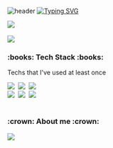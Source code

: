 ![header](https://capsule-render.vercel.app/api?type=waving&color=9ab6fc&text=&animation=twinkling&height=100)
[![Typing SVG](https://readme-typing-svg.demolab.com?font=Anton&size=45&pause=1000&color=9AB6FC&random=false&width=1000&height=100&lines=Jong-uk's+Github!👋)](https://git.io/typing-svg)
  <div align="left">
<a href="https://hits.seeyoufarm.com"><img src="https://hits.seeyoufarm.com/api/count/incr/badge.svg?url=https%3A%2F%2Fgithub.com%2FLoo-ke&count_bg=%239AB6FC&title_bg=%23555555&icon=&icon_color=%239EFFE2&title=github&edge_flat=false"/></a>
  <br />
    <br />
  <picture align="center">
    <source
      srcset="https://github-readme-stats.vercel.app/api?username=Loo-ke&show_icons=true&theme=dark"
      media="(prefers-color-scheme: dark)"
    />
    <source
      srcset="https://github-readme-stats.vercel.app/api?username=Loo-ke&show_icons=true"
      media="(prefers-color-scheme: light), (prefers-color-scheme: no-preference)"
    />
    <img src="https://github-readme-stats.vercel.app/api?username=Loo-ke&show_icons=true" />
  </picture>
    <br />
    <h3><b>:books: Tech Stack :books:</b></h3>
    <div>
      <p>Techs that I've used at least once</p>
      <img src="https://img.shields.io/badge/JavaScript-F7DF1E?style=flat-square&logo=JavaScript&logoColor=black"/>&nbsp
      <img src="https://img.shields.io/badge/React.js-61dafb?style=flat-square&logo=React&logoColor=black"/>&nbsp
      <img src="https://img.shields.io/badge/Next.js-000000?style=flat-square&logo=Next.js&logoColor=white"/>&nbsp
      <br />
      <img src="https://img.shields.io/badge/Node.js-026e00?style=flat-square&logo=Node.js&logoColor=black"/>&nbsp
      <img src="https://img.shields.io/badge/express-000000?style=flat-square&logo=express&logoColor=white"/>&nbsp
      <img src="https://img.shields.io/badge/mongoDB-47A248?style=flat-square&logo=MongoDB&logoColor=white"/>&nbsp
    </div>
    <br />
    <h3>:crown: About me :crown:</h3>  
    <div>
      <a href="mailto:looke2930@gmail.com" target="_blank"><img src="https://img.shields.io/badge/looke2930@gmail.com-EA4335?style=flat-square&logo=Gmail&logoColor=white"/></a>&nbsp
    </div>
  </div>
